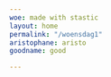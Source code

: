 ```yaml
---
woe: made with stastic
layout: home
permalink: "/woensdag1"
aristophane: aristo
goodname: good

---
```

